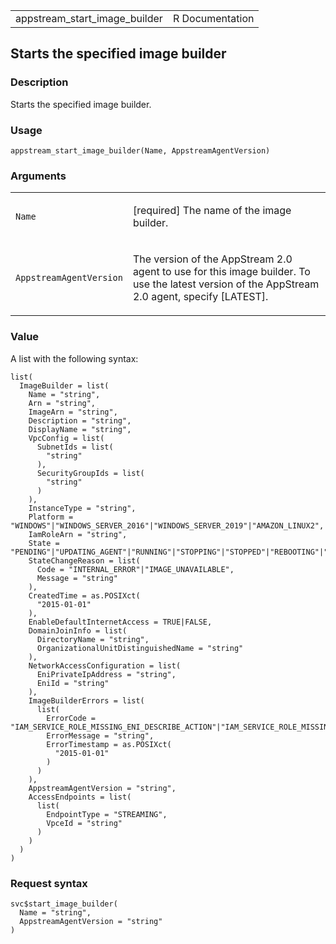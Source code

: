 <table style="width: 100%;">
<tbody>
<tr class="odd">
<td>appstream_start_image_builder</td>
<td style="text-align: right;">R Documentation</td>
</tr>
</tbody>
</table>

## Starts the specified image builder

### Description

Starts the specified image builder.

### Usage

    appstream_start_image_builder(Name, AppstreamAgentVersion)

### Arguments

<table>
<colgroup>
<col style="width: 35%" />
<col style="width: 65%" />
</colgroup>
<tbody>
<tr class="odd">
<td><code id="appstream_start_image_builder_:_Name">Name</code></td>
<td><p>[required] The name of the image builder.</p></td>
</tr>
<tr class="even">
<td><code
id="appstream_start_image_builder_:_AppstreamAgentVersion">AppstreamAgentVersion</code></td>
<td><p>The version of the AppStream 2.0 agent to use for this image
builder. To use the latest version of the AppStream 2.0 agent, specify
[LATEST].</p></td>
</tr>
</tbody>
</table>

### Value

A list with the following syntax:

    list(
      ImageBuilder = list(
        Name = "string",
        Arn = "string",
        ImageArn = "string",
        Description = "string",
        DisplayName = "string",
        VpcConfig = list(
          SubnetIds = list(
            "string"
          ),
          SecurityGroupIds = list(
            "string"
          )
        ),
        InstanceType = "string",
        Platform = "WINDOWS"|"WINDOWS_SERVER_2016"|"WINDOWS_SERVER_2019"|"AMAZON_LINUX2",
        IamRoleArn = "string",
        State = "PENDING"|"UPDATING_AGENT"|"RUNNING"|"STOPPING"|"STOPPED"|"REBOOTING"|"SNAPSHOTTING"|"DELETING"|"FAILED"|"UPDATING"|"PENDING_QUALIFICATION",
        StateChangeReason = list(
          Code = "INTERNAL_ERROR"|"IMAGE_UNAVAILABLE",
          Message = "string"
        ),
        CreatedTime = as.POSIXct(
          "2015-01-01"
        ),
        EnableDefaultInternetAccess = TRUE|FALSE,
        DomainJoinInfo = list(
          DirectoryName = "string",
          OrganizationalUnitDistinguishedName = "string"
        ),
        NetworkAccessConfiguration = list(
          EniPrivateIpAddress = "string",
          EniId = "string"
        ),
        ImageBuilderErrors = list(
          list(
            ErrorCode = "IAM_SERVICE_ROLE_MISSING_ENI_DESCRIBE_ACTION"|"IAM_SERVICE_ROLE_MISSING_ENI_CREATE_ACTION"|"IAM_SERVICE_ROLE_MISSING_ENI_DELETE_ACTION"|"NETWORK_INTERFACE_LIMIT_EXCEEDED"|"INTERNAL_SERVICE_ERROR"|"IAM_SERVICE_ROLE_IS_MISSING"|"MACHINE_ROLE_IS_MISSING"|"STS_DISABLED_IN_REGION"|"SUBNET_HAS_INSUFFICIENT_IP_ADDRESSES"|"IAM_SERVICE_ROLE_MISSING_DESCRIBE_SUBNET_ACTION"|"SUBNET_NOT_FOUND"|"IMAGE_NOT_FOUND"|"INVALID_SUBNET_CONFIGURATION"|"SECURITY_GROUPS_NOT_FOUND"|"IGW_NOT_ATTACHED"|"IAM_SERVICE_ROLE_MISSING_DESCRIBE_SECURITY_GROUPS_ACTION"|"FLEET_STOPPED"|"FLEET_INSTANCE_PROVISIONING_FAILURE"|"DOMAIN_JOIN_ERROR_FILE_NOT_FOUND"|"DOMAIN_JOIN_ERROR_ACCESS_DENIED"|"DOMAIN_JOIN_ERROR_LOGON_FAILURE"|"DOMAIN_JOIN_ERROR_INVALID_PARAMETER"|"DOMAIN_JOIN_ERROR_MORE_DATA"|"DOMAIN_JOIN_ERROR_NO_SUCH_DOMAIN"|"DOMAIN_JOIN_ERROR_NOT_SUPPORTED"|"DOMAIN_JOIN_NERR_INVALID_WORKGROUP_NAME"|"DOMAIN_JOIN_NERR_WORKSTATION_NOT_STARTED"|"DOMAIN_JOIN_ERROR_DS_MACHINE_ACCOUNT_QUOTA_EXCEEDED"|"DOMAIN_JOIN_NERR_PASSWORD_EXPIRED"|"DOMAIN_JOIN_INTERNAL_SERVICE_ERROR",
            ErrorMessage = "string",
            ErrorTimestamp = as.POSIXct(
              "2015-01-01"
            )
          )
        ),
        AppstreamAgentVersion = "string",
        AccessEndpoints = list(
          list(
            EndpointType = "STREAMING",
            VpceId = "string"
          )
        )
      )
    )

### Request syntax

    svc$start_image_builder(
      Name = "string",
      AppstreamAgentVersion = "string"
    )
